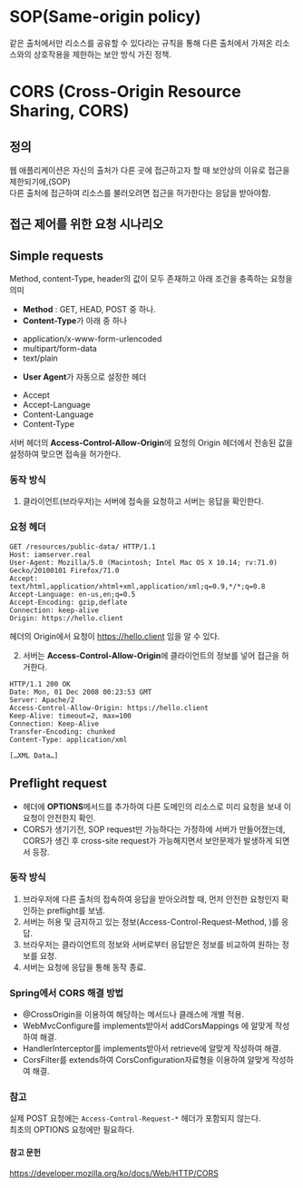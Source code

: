 #	SOP(Same-origin policy)
같은 출처에서만 리소스를 공유할 수 있다라는 규칙을 통해 다른 출처에서 가져온 리소스와의 상호작용을 제한하는 보안 방식 가진 정책.

# CORS (Cross-Origin Resource Sharing, CORS)
## 정의
웹 애플리케이션은 자신의 출처가 다른 곳에 접근하고자 할 때 보안상의 이유로 접근을 제한되기에,(SOP)   
다른 출처에 접근하여 리소스를 불러오려면 접근을 허가한다는 응답을 받아야함.  
## 접근 제어를 위한 요청 시나리오
## Simple requests
Method, content-Type, header의 값이 모두 존재하고 아래 조건을 충족하는 요청을 의미
- **Method** : GET, HEAD, POST 중 하나.
- **Content-Type**가 아래 중 하나
+ application/x-www-form-urlencoded
+ multipart/form-data
+ text/plain
 - **User Agent**가 자동으로 설정한 헤더
  + Accept
  + Accept-Language
  + Content-Language
  + Content-Type

서버 헤더의 **Access-Control-Allow-Origin**에 요청의 Origin 헤더에서 전송된 값을 설정하여 맞으면 접속을 허가한다.  
### 동작 방식
1. 클라이언트(브라우저)는 서버에 접속을 요청하고 서버는 응답을 확인한다.  

### 요청 헤더
```
GET /resources/public-data/ HTTP/1.1
Host: iamserver.real
User-Agent: Mozilla/5.0 (Macintosh; Intel Mac OS X 10.14; rv:71.0) Gecko/20100101 Firefox/71.0
Accept: text/html,application/xhtml+xml,application/xml;q=0.9,*/*;q=0.8
Accept-Language: en-us,en;q=0.5
Accept-Encoding: gzip,deflate
Connection: keep-alive
Origin: https://hello.client
```
헤더의 Origin에서 요청이 https://hello.client 임을 알 수 있다.  

2. 서버는 **Access-Control-Allow-Origin**에 클라이언트의 정보를 넣어 접근을 허거한다.
```
HTTP/1.1 200 OK
Date: Mon, 01 Dec 2008 00:23:53 GMT
Server: Apache/2
Access-Control-Allow-Origin: https://hello.client
Keep-Alive: timeout=2, max=100
Connection: Keep-Alive
Transfer-Encoding: chunked
Content-Type: application/xml

[…XML Data…]
```
## Preflight request
- 헤더에 **OPTIONS**메서드를 추가하여 다른 도메인의 리소스로 미리 요청을 보내 이 요청이 안전한지 확인.
- CORS가 생기기전, SOP request만 가능하다는 가정하에 서버가 만들어졌는데, CORS가 생긴 후 cross-site request가 가능해지면서 보안문제가 발생하게 되면서 등장.

### 동작 방식
1.	브라우저에 다른 출처의 접속하여 응답을 받아오려할 때, 먼저 안전한 요청인지 확인하는 preflight를 보냄.
2.	서버는 허용 및 금지하고 있는 정보(Access-Control-Request-Method, )를 응답.
3.	브라우저는 클라이언트의 정보와 서버로부터 응답받은 정보를 비교하여 원하는 정보를 요청.
4.	서버는 요청에 응답을 통해 동작 종료.

### Spring에서 CORS 해결 방법 
-	@CrossOrigin을 이용하여 해당하는 메서드나 클래스에 개별 적용.
-	WebMvcConfigure를 implements받아서 addCorsMappings 에 알맞게 작성하여 해결.
- HandlerInterceptor를 implements받아서 retrieve에 알맞게 작성하여 해결.
- CorsFilter를 extends하여 CorsConfiguration자료형을 이용하여 알맞게 작성하여 해결.


### 참고
실제 POST 요청에는 `Access-Control-Request-*` 헤더가 포함되지 않는다.  
최초의 OPTIONS 요청에만 필요하다.  


#### 참고 문헌
https://developer.mozilla.org/ko/docs/Web/HTTP/CORS
